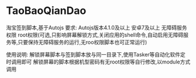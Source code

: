 # TaoBaoQianDao
淘宝签到脚本,基于Autojs
要求:
Autojs版本4.1.0及以上
安卓7及以上
无障碍服务权限
root权限(可选,只影响屏幕解锁方式,关闭应用的shell命令,自动启用无障碍服务等,只要保持无障碍服务的运行,无roo权限脚本也可正常运行)


使用说明:
解锁屏幕脚本与签到脚本放与同一目录下,使用Tasker等自动化软件定时调用即可
解锁屏幕的脚本根据机型密码有无root权限等自行修改,以module方式调用

